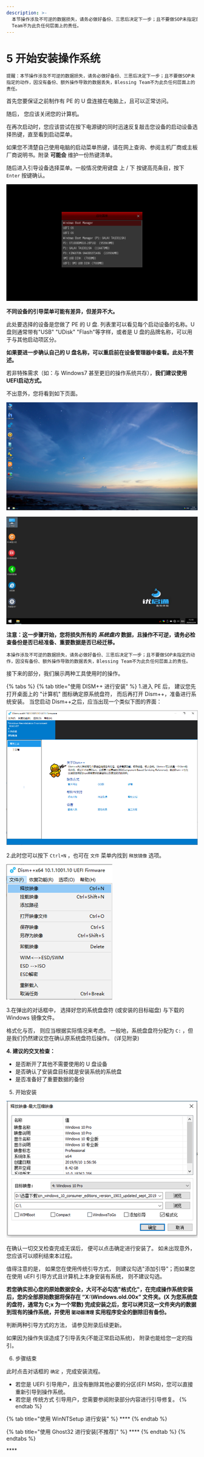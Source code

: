 ```yaml
---
description: >-
  本节操作涉及不可逆的数据损失，请务必做好备份、三思后决定下一步；且不要做SOP未指定的动作，因没有备份、额外操作导致的数据丢失，Blessing
  Team不为此负任何层面上的责任。
---
```


# 5 开始安装操作系统

`提醒：本节操作涉及不可逆的数据损失，请务必做好备份、三思后决定下一步；且不要做SOP未指定的动作，因没有备份、额外操作导致的数据丢失，Blessing Team不为此负任何层面上的责任。`

首先您要保证之前制作有 PE 的 U 盘连接在电脑上，且可以正常访问。

随后， 您应该关闭您的计算机。 

在再次启动时，您应该尝试在按下电源键的同时迅速反复敲击您设备的启动设备选择热键，直至看到启动菜单。

如果您不清楚自己使用电脑的启动菜单热键，请在网上查询、参阅主机厂商或主板厂商说明书。附录 **可能会** 维护一份热键清单。

随后进入引导设备选择菜单。一般情况使用键盘 上 / 下 按键高亮条目，按下 `Enter` 按键确认。

![&#x5982;&#x56FE;&#x4E3A;&#x90E8;&#x5206;&#x534E;&#x7855;\(ASUS\)&#x8BBE;&#x5907;&#x7684;&#x83DC;&#x5355;&#x9875;&#x9762;&#x3002;&#x4E0A; / &#x4E0B;&#x952E;&#x627E;&#x5230;&#x5236;&#x4F5C;&#x4E86; PE &#x7684; U &#x76D8;&#x540E;&#x6572;&#x51FB; Enter &#x5F15;&#x5BFC;&#x3002;](../.gitbook/assets/200224152924_1.png)

**不同设备的引导菜单可能有差异，但差异不大。**

此处要选择的设备是您做了 PE 的 U 盘. 列表里可以看见每个启动设备的名称。U 盘则通常带有"USB" "UDisk" "Flash"等字样，或者是 U 盘的品牌名称，可以用于与其他启动项区分。

**如果要进一步确认自己的 U 盘名称，可以重启前在设备管理器中查看。此处不赘述。**

若非特殊需求（如：与 Windows7 甚至更旧的操作系统共存），**我们建议使用UEFI启动方式。**

不出意外，您将看到如下页面。

![&#x4F7F;&#x7528; &#x5FAE;PE &#x4F5C;&#x4E3A;&#x64CD;&#x4F5C;&#x73AF;&#x5883;&#x7406;&#x5E94;&#x5982;&#x56FE;&#x6240;&#x793A;](../.gitbook/assets/windows_10_x-2020-02-24-17-29-40.png)

![&#x4F7F;&#x7528; &#x4F18;&#x542F;&#x901A; &#x4F5C;&#x4E3A;&#x64CD;&#x4F5C;&#x73AF;&#x5883;&#x7406;&#x5E94;&#x5982;&#x56FE;&#x6240;&#x793A;](../.gitbook/assets/2020-02-24_151837.png)

**注意：这一步骤开始，您将损失所有的** _**系统盘内**_ **数据，且操作不可逆，请务必检查备份是否已经准备、重要数据是否已经迁移。**

`本操作涉及不可逆的数据损失，请务必做好备份、三思后决定下一步；且不要做SOP未指定的动作，因没有备份、额外操作导致的数据丢失，Blessing Team不为此负任何层面上的责任。`

接下来的部分，我们展示两种工具使用时的操作。

{% tabs %}
{% tab title="使用 DISM++ 进行安装" %}
1.进入 PE 后， 建议您先打开桌面上的 "计算机" 图标确定原系统盘符， 而后再打开 Dism++，准备进行系统安装。 当您启动 Dism++之后，应当出现一个类似下图的界面：  

![Dism++ &#x4E3B;&#x9875;&#x9762;](../.gitbook/assets/image-3.png)

2.此时您可以按下 `Ctrl+N` ，也可在 `文件` 菜单内找到 `释放镜像` 选项。

![Dism++ &#x83DC;&#x5355;](../.gitbook/assets/image-4.png)

3.在弹出的对话框中， 选择好您的系统盘盘符 \(或安装的目标磁盘\) 与下载的 Windows 镜像文件。 

格式化与否， 则应当根据实际情况来考虑。 一般地，系统盘盘符分配为 `C:` ，但是我们仍然建议您在确认原系统盘符后操作。 \(详见附录\)

**4. 建议的交叉检查：**

* 是否断开了其他不需要使用的 U 盘设备
* 是否确认了安装盘目标就是安装系统的系统盘
* 是否准备好了重要数据的备份

5. 开始安装

![](../.gitbook/assets/kz_-snpemxusd-a0yr-vjyc.png)

在确认一切交叉检查完成无误后， 便可以点击确定进行安装了。 如未出现意外， 您应该可以顺利结束本过程。 

值得注意的是， 如果您在使用传统引导方式， 则建议勾选"添加引导"；而如果您在使用 uEFI 引导方式且计算机上本身安装有系统， 则不建议勾选。

**若您确实担心您的原始数据安全，大可不必勾选"格式化"，在完成操作系统安装后，您的全部原始数据将保存在 “X:\Windows.old.00x” 文件夹。\(X 为您系统盘的盘符，通常为 C;x 为一个常数\) 完成安装之后，您可以拷贝这一文件夹内的数据到现有的操作系统，并使用 `驱动器清理` 实用程序安全的删除旧有备份。**

判断两种引导方式的方法， 请参见附录后续更新。 

如果因为操作失误造成了引导丢失\(不能正常启动系统\)， 附录也能给您一定的指引。

6. 步骤结束

此时点击对话框的 `确定` ，完成安装流程。

* 若您是 UEFI 引导用户，且没有删除其他必要的分区\(EFI MSR\)，您可以直接重新引导到操作系统。
* 若您是 传统方式 引导用户，您需要参阅附录部分内容进行引导修复。
{% endtab %}

{% tab title="使用 WinNTSetup 进行安装" %}
\*\*\*\*
{% endtab %}

{% tab title="使用 Ghost32 进行安装\[不推荐\]" %}
\*\*\*\*
{% endtab %}
{% endtabs %}

\*\*\*\*





